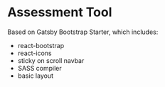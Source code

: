# Assessment Tool

Based on Gatsby Bootstrap Starter, which includes:

- react-bootstrap
- react-icons
- sticky on scroll navbar
- SASS compiler
- basic layout
